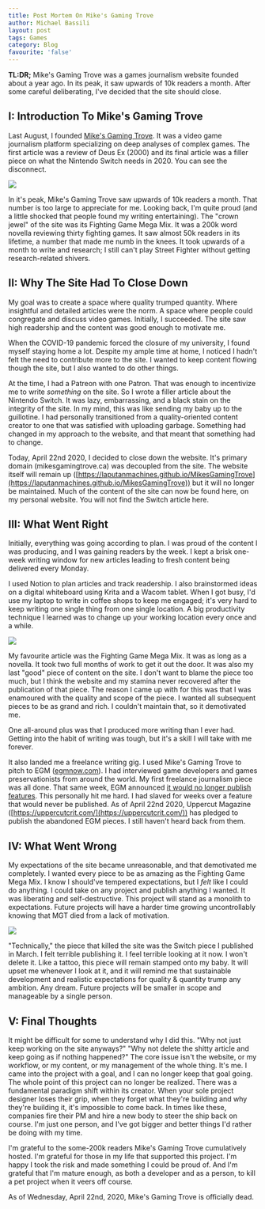 ```yaml
---
title: Post Mortem On Mike's Gaming Trove 
author: Michael Bassili
layout: post
tags: Games
category: Blog
favourite: 'false'
---
```


**TL:DR;** Mike's Gaming Trove was a games journalism website founded about a year ago. In its peak, it saw upwards of 10k readers a month. After some careful deliberating, I've decided that the site should close. 

## I: Introduction To Mike's Gaming Trove

Last August, I founded [Mike's Gaming Trove](https://laputanmachines.github.io/MikesGamingTrove/). It was a video game journalism platform specializing on deep analyses of complex games. The first article was a review of Deus Ex (2000) and its final article was a filler piece on what the Nintendo Switch needs in 2020. You can see the disconnect.

<img id="aboutPhoto" src="{{site.baseurl}}/assets/portfolio/mikesGamingTrove.png">

In it's peak, Mike's Gaming Trove saw upwards of 10k readers a month. That number is too large to appreciate for me. Looking back, I'm quite proud (and a little shocked that people found my writing entertaining). The "crown jewel" of the site was its Fighting Game Mega Mix. It was a 200k word novella reviewing thirty fighting games. It saw almost 50k readers in its lifetime, a number that made me numb in the knees. It took upwards of a month to write and research; I still can't play Street Fighter without getting research-related shivers. 

## II: Why The Site Had To Close Down

My goal was to create a space where quality trumped quantity. Where insightful and detailed articles were the norm. A space where people could congregate and discuss video games. Initially, I succeeded. The site saw high readership and the content was good enough to motivate me. 

When the COVID-19 pandemic forced the closure of my university, I found myself staying home a lot. Despite my ample time at home, I noticed I hadn't felt the need to contribute more to the site. I wanted to keep content flowing though the site, but I also wanted to do other things. 

At the time, I had a Patreon with one Patron. That was enough to incentivize me to write _something_ on the site. So I wrote a filler article about the Nintendo Switch. It was lazy, embarrassing, and a black stain on the integrity of the site. In my mind, this was like sending my baby up to the guillotine. I had personally transitioned from a quality-oriented content creator to one that was satisfied with uploading garbage. Something had changed in my approach to the website, and that meant that something had to change. 

Today, April 22nd 2020, I decided to close down the website. It's primary domain (mikesgamingtrove.ca) was decoupled from the site. The website itself will remain up ([https://laputanmachines.github.io/MikesGamingTrove](https://laputanmachines.github.io/MikesGamingTrove)) but it will no longer be maintained. Much of the content of the site can now be found here, on my personal website. You will not find the Switch article here.

## III: What Went Right

Initially, everything was going according to plan. I was proud of the content I was producing, and I was gaining readers by the week. I kept a brisk one-week writing window for new articles leading to fresh content being delivered every Monday. 

I used Notion to plan articles and track readership. I also brainstormed ideas on a digital whiteboard using Krita and a Wacom tablet. When I got busy, I'd use my laptop to write in coffee shops to keep me engaged; it's very hard to keep writing one single thing from one single location. A big productivity technique I learned was to change up your working location every once and a while.

<img id="aboutPhoto" src="{{site.baseurl}}/assets/mikes-gaming-trove/fighting-game-article.png">

My favourite article was the Fighting Game Mega Mix. It was as long as a novella. It took two full months of work to get it out the door. It was also my last "good" piece of content on the site. I don't want to blame the piece too much, but I think the website and my stamina never recovered after the publication of that piece. The reason I came up with for this was that I was enamoured with the quality and scope of the piece. I wanted all subsequent pieces to be as grand and rich. I couldn't maintain that, so it demotivated me.

One all-around plus was that I produced more writing than I ever had. Getting into the habit of writing was tough, but it's a skill I will take with me forever.

It also landed me a freelance writing gig. I used Mike's Gaming Trove to pitch to EGM ([egmnow.com](https://egmnow.com)). I had interviewed game developers and games preservationists from around the world. My first freelance journalism piece was all done. That same week, EGM announced [it would no longer publish features](https://egmnow.com/turning-the-page/). This personally hit me hard. I had slaved for weeks over a feature that would never be published. As of April 22nd 2020, Uppercut Magazine ([https://uppercutcrit.com/](https://uppercutcrit.com/)) has pledged to publish the abandoned EGM pieces. I still haven't heard back from them.

## IV: What Went Wrong

My expectations of the site became unreasonable, and that demotivated me completely. I wanted every piece to be as amazing as the Fighting Game Mega Mix. I know I should've tempered expectations, but I _felt_ like I could do anything. I could take on any project and publish anything I wanted. It was liberating and self-destructive. This project will stand as a monolith to expectations. Future projects will have a harder time growing uncontrollably knowing that MGT died from a lack of motivation.

<img id="aboutPhoto" src="{{site.baseurl}}/assets/mikes-gaming-trove/switch-article.png">

"Technically," the piece that killed the site was the Switch piece I published in March. I felt terrible publishing it. I feel terrible looking at it now. I won't delete it. Like a tattoo, this piece will remain stamped onto my baby. It will upset me whenever I look at it, and it will remind me that sustainable development and realistic expectations for quality & quantity trump any ambition. Any dream. Future projects will be smaller in scope and manageable by a single person. 

## V: Final Thoughts

It might be difficult for some to understand why I did this. "Why not just keep working on the site anyways?" "Why not delete the shitty article and keep going as if nothing happened?" The core issue isn't the website, or my workflow, or my content, or my management of the whole thing. It's me. I came into the project with a goal, and I can no longer keep that goal going. The whole point of this project can no longer be realized. There was a fundamental paradigm shift within its creator. When your sole project designer loses their grip, when they forget what they're building and why they're building it, it's impossible to come back. In times like these, companies fire their PM and hire a new body to steer the ship back on course. I'm just one person, and I've got bigger and better things I'd rather be doing with my time. 

I'm grateful to the some-200k readers Mike's Gaming Trove cumulatively hosted. I'm grateful for those in my life that supported this project. I'm happy I took the risk and made something I could be proud of. And I'm grateful that I'm mature enough, as both a developer and as a person, to kill a pet project when it veers off course. 

As of Wednesday, April 22nd, 2020, Mike's Gaming Trove is officially dead. 
